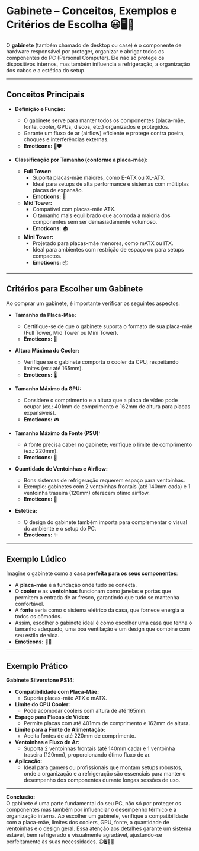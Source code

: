 # Gabinete – Conceitos, Exemplos e Critérios de Escolha 😃🖥️🔧

O **gabinete** (também chamado de desktop ou case) é o componente de hardware responsável por proteger, organizar e abrigar todos os componentes do PC (Personal Computer). Ele não só protege os dispositivos internos, mas também influencia a refrigeração, a organização dos cabos e a estética do setup.

---

## Conceitos Principais

- **Definição e Função:**  
  - O gabinete serve para manter todos os componentes (placa-mãe, fonte, cooler, GPUs, discos, etc.) organizados e protegidos.  
  - Garante um fluxo de ar (airflow) eficiente e protege contra poeira, choques e interferências externas.  
  - **Emoticons:** 👾🛡️

- **Classificação por Tamanho (conforme a placa-mãe):**  
  - **Full Tower:**  
    - Suporta placas-mãe maiores, como E-ATX ou XL-ATX.  
    - Ideal para setups de alta performance e sistemas com múltiplas placas de expansão.  
    - **Emoticons:** 🏰  
  - **Mid Tower:**  
    - Compatível com placas-mãe ATX.  
    - O tamanho mais equilibrado que acomoda a maioria dos componentes sem ser demasiadamente volumoso.  
    - **Emoticons:** 🏠  
  - **Mini Tower:**  
    - Projetado para placas-mãe menores, como mATX ou ITX.  
    - Ideal para ambientes com restrição de espaço ou para setups compactos.  
    - **Emoticons:** 📦

---

## Critérios para Escolher um Gabinete

Ao comprar um gabinete, é importante verificar os seguintes aspectos:

- **Tamanho da Placa-Mãe:**  
  - Certifique-se de que o gabinete suporta o formato de sua placa-mãe (Full Tower, Mid Tower ou Mini Tower).  
  - **Emoticons:** 📏

- **Altura Máxima do Cooler:**  
  - Verifique se o gabinete comporta o cooler da CPU, respeitando limites (ex.: até 165mm).  
  - **Emoticons:** 🌡️

- **Tamanho Máximo da GPU:**  
  - Considere o comprimento e a altura que a placa de vídeo pode ocupar (ex.: 401mm de comprimento e 162mm de altura para placas expansíveis).  
  - **Emoticons:** 🎮

- **Tamanho Máximo da Fonte (PSU):**  
  - A fonte precisa caber no gabinete; verifique o limite de comprimento (ex.: 220mm).  
  - **Emoticons:** 🔌

- **Quantidade de Ventoinhas e Airflow:**  
  - Bons sistemas de refrigeração requerem espaço para ventoinhas.  
  - Exemplo: gabinetes com 2 ventoinhas frontais (até 140mm cada) e 1 ventoinha traseira (120mm) oferecem ótimo airflow.  
  - **Emoticons:** 🍃

- **Estética:**  
  - O design do gabinete também importa para complementar o visual do ambiente e o setup do PC.  
  - **Emoticons:** ✨

---

## Exemplo Lúdico

Imagine o gabinete como a **casa perfeita para os seus componentes**:
- A **placa-mãe** é a fundação onde tudo se conecta.
- O **cooler** e as **ventoinhas** funcionam como janelas e portas que permitem a entrada de ar fresco, garantindo que tudo se mantenha confortável.
- A **fonte** seria como o sistema elétrico da casa, que fornece energia a todos os cômodos.
- Assim, escolher o gabinete ideal é como escolher uma casa que tenha o tamanho adequado, uma boa ventilação e um design que combine com seu estilo de vida.
- **Emoticons:** 🏡✨

---

## Exemplo Prático

**Gabinete Silverstone PS14:**
- **Compatibilidade com Placa-Mãe:**  
  - Suporta placas-mãe ATX e mATX.
- **Limite do CPU Cooler:**  
  - Pode acomodar coolers com altura de até 165mm.
- **Espaço para Placas de Vídeo:**  
  - Permite placas com até 401mm de comprimento e 162mm de altura.
- **Limite para a Fonte de Alimentação:**  
  - Aceita fontes de até 220mm de comprimento.
- **Ventoinhas e Fluxo de Ar:**  
  - Suporta 2 ventoinhas frontais (até 140mm cada) e 1 ventoinha traseira (120mm), proporcionando ótimo fluxo de ar.
- **Aplicação:**  
  - Ideal para gamers ou profissionais que montam setups robustos, onde a organização e a refrigeração são essenciais para manter o desempenho dos componentes durante longas sessões de uso.

---

**Conclusão:**  
O gabinete é uma parte fundamental do seu PC, não só por proteger os componentes mas também por influenciar o desempenho térmico e a organização interna. Ao escolher um gabinete, verifique a compatibilidade com a placa-mãe, limites dos coolers, GPU, fonte, a quantidade de ventoinhas e o design geral. Essa atenção aos detalhes garante um sistema estável, bem refrigerado e visualmente agradável, ajustando-se perfeitamente às suas necessidades. 😃🖥️🔧✨